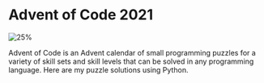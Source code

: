 # Advent of Code 2021 
![25%](https://progress-bar.dev/25)

Advent of Code is an Advent calendar of small programming puzzles for a variety of skill sets and skill levels that can be solved in any programming language. Here are my puzzle solutions using Python.
